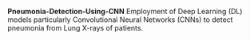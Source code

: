 **Pneumonia-Detection-Using-CNN**
Employment of Deep Learning (DL) models particularly Convolutional Neural Networks (CNNs) to detect pneumonia from Lung X-rays of patients.
